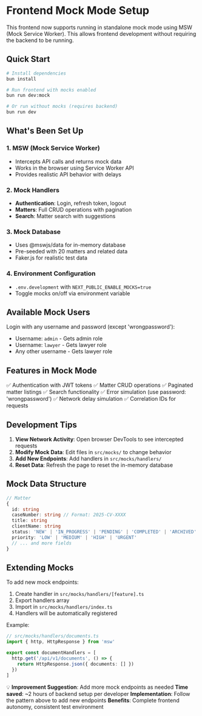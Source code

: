 # Frontend Mock Mode Setup

This frontend now supports running in standalone mock mode using MSW (Mock Service Worker). This allows frontend development without requiring the backend to be running.

## Quick Start

```bash
# Install dependencies
bun install

# Run frontend with mocks enabled
bun run dev:mock

# Or run without mocks (requires backend)
bun run dev
```

## What's Been Set Up

### 1. MSW (Mock Service Worker)
- Intercepts API calls and returns mock data
- Works in the browser using Service Worker API
- Provides realistic API behavior with delays

### 2. Mock Handlers
- **Authentication**: Login, refresh token, logout
- **Matters**: Full CRUD operations with pagination
- **Search**: Matter search with suggestions

### 3. Mock Database
- Uses @mswjs/data for in-memory database
- Pre-seeded with 20 matters and related data
- Faker.js for realistic test data

### 4. Environment Configuration
- `.env.development` with `NEXT_PUBLIC_ENABLE_MOCKS=true`
- Toggle mocks on/off via environment variable

## Available Mock Users

Login with any username and password (except 'wrongpassword'):
- Username: `admin` - Gets admin role
- Username: `lawyer` - Gets lawyer role
- Any other username - Gets lawyer role

## Features in Mock Mode

✅ Authentication with JWT tokens
✅ Matter CRUD operations
✅ Paginated matter listings
✅ Search functionality
✅ Error simulation (use password: 'wrongpassword')
✅ Network delay simulation
✅ Correlation IDs for requests

## Development Tips

1. **View Network Activity**: Open browser DevTools to see intercepted requests
2. **Modify Mock Data**: Edit files in `src/mocks/` to change behavior
3. **Add New Endpoints**: Add handlers in `src/mocks/handlers/`
4. **Reset Data**: Refresh the page to reset the in-memory database

## Mock Data Structure

```typescript
// Matter
{
  id: string
  caseNumber: string // Format: 2025-CV-XXXX
  title: string
  clientName: string
  status: 'NEW' | 'IN_PROGRESS' | 'PENDING' | 'COMPLETED' | 'ARCHIVED'
  priority: 'LOW' | 'MEDIUM' | 'HIGH' | 'URGENT'
  // ... and more fields
}
```

## Extending Mocks

To add new mock endpoints:

1. Create handler in `src/mocks/handlers/[feature].ts`
2. Export handlers array
3. Import in `src/mocks/handlers/index.ts`
4. Handlers will be automatically registered

Example:
```typescript
// src/mocks/handlers/documents.ts
import { http, HttpResponse } from 'msw'

export const documentHandlers = [
  http.get('/api/v1/documents', () => {
    return HttpResponse.json({ documents: [] })
  })
]
```

💡 **Improvement Suggestion**: Add more mock endpoints as needed
**Time saved**: ~2 hours of backend setup per developer
**Implementation**: Follow the pattern above to add new endpoints
**Benefits**: Complete frontend autonomy, consistent test environment